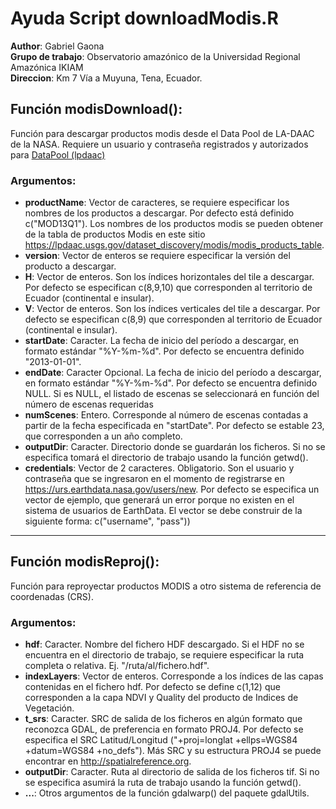 # Ayuda Script downloadModis.R

**Author**: Gabriel Gaona <br>
**Grupo de trabajo**: Observatorio amazónico de la Universidad Regional Amazónica IKIAM<br>
**Direccion**: Km 7 Vía a Muyuna, Tena, Ecuador.

## Función modisDownload():

Función para descargar productos modis desde el Data Pool de LA-DAAC de la NASA. Requiere un usuario y contraseña registrados y autorizados para [DataPool (lpdaac)](https://urs.earthdata.nasa.gov/users/new)

### Argumentos: 

- **productName**: Vector de caracteres, se requiere especificar los nombres de los productos a descargar. Por defecto está definido c("MOD13Q1"). Los nombres de los productos modis se pueden obtener de la tabla de productos Modis en este sitio https://lpdaac.usgs.gov/dataset_discovery/modis/modis_products_table.
- **version**: Vector de enteros se requiere especificar la versión del producto a descargar.
- **H**: Vector de enteros. Son los índices horizontales del tile a descargar. Por defecto se especifican c(8,9,10) que corresponden al territorio de Ecuador (continental e insular).
- **V**: Vector de enteros. Son los índices verticales del tile a descargar. Por defecto se especifican c(8,9) que corresponden al territorio de Ecuador (continental e insular).
- **startDate**: Caracter. La fecha de inicio del período a descargar, en formato estándar "%Y-%m-%d". Por defecto se encuentra definido "2013-01-01".
- **endDate**: Caracter Opcional. La fecha de inicio del período a descargar, en formato estándar "%Y-%m-%d". Por defecto se encuentra definido NULL. Si es NULL, el listado de escenas se seleccionará en función del número de escenas requeridas
- **numScenes**:      Entero. Corresponde al número de escenas contadas a partir de la fecha especificada en "startDate". Por defecto se  estable 23, que corresponden a un año completo.
- **outputDir**:      Caracter. Directorio donde se guardarán los ficheros. Si no se especifica tomará el directorio de trabajo usando la función getwd().
- **credentials**:    Vector de 2 caracteres. Obligatorio. Son el usuario y  contraseña que se ingresaron en el momento de registrarse en https://urs.earthdata.nasa.gov/users/new. Por defecto se especifica un vector de ejemplo, que generará un error porque no existen en el sistema de usuarios de EarthData. El vector se debe construir de la siguiente forma: c("username", "pass"))

***

## Función modisReproj(): 

Función para reproyectar productos MODIS a otro sistema de referencia de coordenadas (CRS). 

### Argumentos:

 - **hdf**: Caracter. Nombre del fichero HDF descargado. Si el HDF no se encuentra en el directorio de trabajo, se requiere especificar la ruta completa o relativa. Ej. "/ruta/al/fichero.hdf".
- **indexLayers**: Vector de enteros. Corresponde a los índices de las capas contenidas en el fichero hdf. Por defecto se define c(1,12) que corresponden a la capa NDVI y Quality del producto de Indices de Vegetación. 
- **t_srs**: Caracter. SRC de salida de los ficheros en algún formato que reconozca GDAL, de preferencia en formato PROJ4. Por defecto se especifica el SRC Latitud/Longitud ("+proj=longlat +ellps=WGS84 +datum=WGS84 +no_defs"). Más SRC y su estructura PROJ4 se puede encontrar en http://spatialreference.org.
- **outputDir**: Caracter. Ruta al directorio de salida de los ficheros tif. Si no se especifica asumirá la ruta de trabajo usando la función getwd().
- **...**: Otros argumentos de la función gdalwarp() del paquete gdalUtils. 
